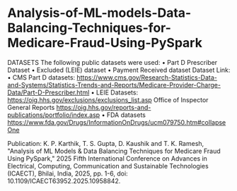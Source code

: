 # Analysis-of-ML-models-Data-Balancing-Techniques-for-Medicare-Fraud-Using-PySpark


DATASETS The following public datasets were used: • Part D Prescriber Dataset • Excluded (LEIE) dataset • Payment Received dataset Dataset Link: • CMS Part D datasets: https://www.cms.gov/Research-Statistics-Data-and-Systems/Statistics-Trends-and-Reports/Medicare-Provider-Charge-Data/Part-D-Prescriber.html • LEIE Datasets: https://oig.hhs.gov/exclusions/exclusions_list.asp Office of Inspector General Reports https://oig.hhs.gov/reports-and-publications/portfolio/index.asp • FDA datasets https://www.fda.gov/Drugs/InformationOnDrugs/ucm079750.htm#collapseOne



Publication: K. P. Karthik, T. S. Gupta, D. Kaushik and T. K. Ramesh, "Analysis of ML Models & Data Balancing Techniques for Medicare Fraud Using PySpark," 2025 Fifth International Conference on Advances in Electrical, Computing, Communication and Sustainable Technologies (ICAECT), Bhilai, India, 2025, pp. 1-6, doi: 10.1109/ICAECT63952.2025.10958842. 
